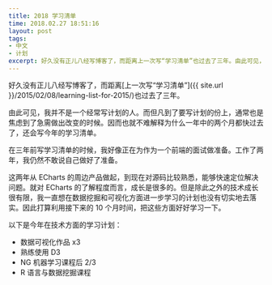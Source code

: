 ```yaml
---
title: 2018 学习清单
time: 2018.02.27 18:51:16
layout: post
tags:
- 中文
- 计划
excerpt: 好久没有正儿八经写博客了，而距离上一次写“学习清单”也过去了三年。由此可见，我并不是一个经常写计划的人。而但凡到了要写计划的份上，通常也是焦虑到了急需做出改变的时候。因而也就不难解释为什么一年中的两个月都快过去了，还会写今年的学习清单。
---
```


好久没有正儿八经写博客了，而距离[上一次写“学习清单”]({{ site.url }}/2015/02/08/learning-list-for-2015/)也过去了三年。

由此可见，我并不是一个经常写计划的人。而但凡到了要写计划的份上，通常也是焦虑到了急需做出改变的时候。因而也就不难解释为什么一年中的两个月都快过去了，还会写今年的学习清单。

在三年前写学习清单的时候，我好像正在为作为一个前端的面试做准备。工作了两年，我仍然不敢说自己做好了准备。

这两年从 ECharts 的周边产品做起，到现在对源码比较熟悉，能够快速定位解决问题。就对 ECharts 的了解程度而言，成长是很多的。但是除此之外的技术成长很有限，我一直想在数据挖掘和可视化方面进一步学习的计划也没有切实地去落实。因此打算利用接下来的 10 个月时间，把这些方面好好学习一下。

以下是今年在技术方面的学习计划：

- 数据可视化作品 x3
- 熟练使用 D3
- NG 机器学习课程后 2/3
- R 语言与数据挖掘课程
